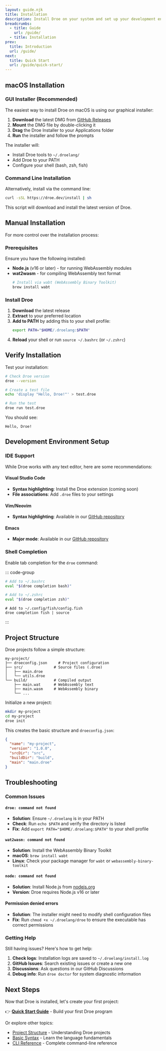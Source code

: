 ```yaml
---
layout: guide.njk
title: Installation
description: Install Droe on your system and set up your development environment.
breadcrumbs:
  - title: Guide
    url: /guide/
  - title: Installation
prev:
  title: Introduction
  url: /guide/
next:
  title: Quick Start
  url: /guide/quick-start/
---
```


## macOS Installation

### GUI Installer (Recommended)

The easiest way to install Droe on macOS is using our graphical installer:

1. **Download** the latest DMG from [GitHub Releases](https://github.com/droe-lang/droe/releases)
2. **Mount** the DMG file by double-clicking it
3. **Drag** the Droe Installer to your Applications folder
4. **Run** the installer and follow the prompts

The installer will:

- Install Droe tools to `~/.droelang/`
- Add Droe to your PATH
- Configure your shell (bash, zsh, fish)

### Command Line Installation

Alternatively, install via the command line:

```bash
curl -sSL https://droe.dev/install | sh
```

This script will download and install the latest version of Droe.

## Manual Installation

For more control over the installation process:

### Prerequisites

Ensure you have the following installed:

- **Node.js** (v16 or later) - for running WebAssembly modules
- **wat2wasm** - for compiling WebAssembly text format
  ```bash
  # Install via wabt (WebAssembly Binary Toolkit)
  brew install wabt
  ```

### Install Droe

1. **Download** the latest release
2. **Extract** to your preferred location
3. **Add to PATH** by adding this to your shell profile:
   ```bash
   export PATH="$HOME/.droelang:$PATH"
   ```
4. **Reload** your shell or run `source ~/.bashrc` (or `~/.zshrc`)

## Verify Installation

Test your installation:

```bash
# Check Droe version
droe --version

# Create a test file
echo 'display "Hello, Droe!"' > test.droe

# Run the test
droe run test.droe
```

You should see:

```
Hello, Droe!
```

## Development Environment Setup

### IDE Support

While Droe works with any text editor, here are some recommendations:

#### Visual Studio Code

- **Syntax highlighting**: Install the Droe extension (coming soon)
- **File associations**: Add `.droe` files to your settings

#### Vim/Neovim

- **Syntax highlighting**: Available in our [GitHub repository](https://github.com/droe-lang/droe/tree/main/editor-support/vim)

#### Emacs

- **Major mode**: Available in our [GitHub repository](https://github.com/droe-lang/droe/tree/main/editor-support/emacs)

### Shell Completion

Enable tab completion for the `droe` command:

::: code-group

```bash [Bash]
# Add to ~/.bashrc
eval "$(droe completion bash)"
```

```zsh [Zsh]
# Add to ~/.zshrc
eval "$(droe completion zsh)"
```

```fish [Fish]
# Add to ~/.config/fish/config.fish
droe completion fish | source
```

:::

## Project Structure

Droe projects follow a simple structure:

```
my-project/
├── droeconfig.json     # Project configuration
├── src/              # Source files (.droe)
│   ├── main.droe
│   └── utils.droe
└── build/            # Compiled output
    ├── main.wat      # WebAssembly text
    ├── main.wasm     # WebAssembly binary
    └── ...
```

Initialize a new project:

```bash
mkdir my-project
cd my-project
droe init
```

This creates the basic structure and `droeconfig.json`:

```json
{
  "name": "my-project",
  "version": "1.0.0",
  "srcDir": "src",
  "buildDir": "build",
  "main": "main.droe"
}
```

## Troubleshooting

### Common Issues

#### `droe: command not found`

- **Solution**: Ensure `~/.droelang` is in your PATH
- **Check**: Run `echo $PATH` and verify the directory is listed
- **Fix**: Add `export PATH="$HOME/.droelang:$PATH"` to your shell profile

#### `wat2wasm: command not found`

- **Solution**: Install the WebAssembly Binary Toolkit
- **macOS**: `brew install wabt`
- **Linux**: Check your package manager for `wabt` or `webassembly-binary-toolkit`

#### `node: command not found`

- **Solution**: Install Node.js from [nodejs.org](https://nodejs.org/)
- **Version**: Droe requires Node.js v16 or later

#### Permission denied errors

- **Solution**: The installer might need to modify shell configuration files
- **Fix**: Run `chmod +x ~/.droelang/droe` to ensure the executable has correct permissions

### Getting Help

Still having issues? Here's how to get help:

1. **Check logs**: Installation logs are saved to `~/.droelang/install.log`
2. **GitHub Issues**: Search existing issues or create a new one
3. **Discussions**: Ask questions in our GitHub Discussions
4. **Debug info**: Run `droe doctor` for system diagnostic information

## Next Steps

Now that Droe is installed, let's create your first project:

👉 **[Quick Start Guide](/guide/quick-start/)** - Build your first Droe program

Or explore other topics:

- [Project Structure](/guide/project-structure/) - Understanding Droe projects
- [Basic Syntax](/guide/basics/) - Learn the language fundamentals
- [CLI Reference](/guide/cli/) - Complete command-line reference
